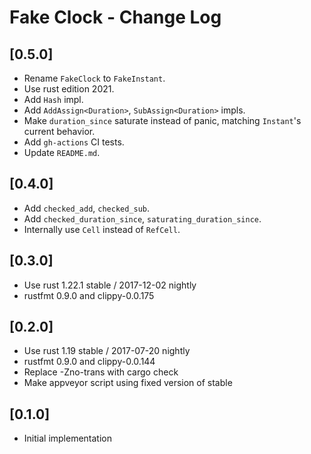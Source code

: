 # Fake Clock - Change Log

## [0.5.0]
- Rename `FakeClock` to `FakeInstant`.
- Use rust edition 2021.
- Add `Hash` impl.
- Add `AddAssign<Duration>`, `SubAssign<Duration>` impls.
- Make `duration_since` saturate instead of panic, matching `Instant`'s current behavior.
- Add `gh-actions` CI tests.
- Update `README.md`.

## [0.4.0]
- Add `checked_add`, `checked_sub`.
- Add `checked_duration_since`, `saturating_duration_since`.
- Internally use `Cell` instead of `RefCell`.

## [0.3.0]
- Use rust 1.22.1 stable / 2017-12-02 nightly
- rustfmt 0.9.0 and clippy-0.0.175

## [0.2.0]
- Use rust 1.19 stable / 2017-07-20 nightly
- rustfmt 0.9.0 and clippy-0.0.144
- Replace -Zno-trans with cargo check
- Make appveyor script using fixed version of stable

## [0.1.0]
- Initial implementation

